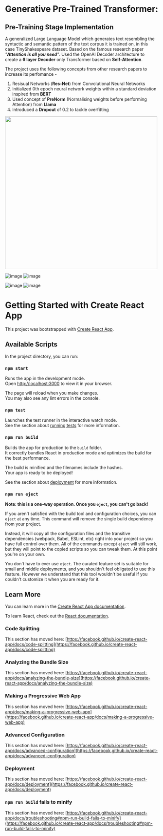 # Generative Pre-Trained Transformer:

## Pre-Training Stage Implementation

A generalized Large Language Model which generates text resembling the syntactic and semantic pattern of the text corpus it is trained on, in this case TinyShakespeare dataset.
Based on the famous research paper _"**Attention is all you need**"_.
Used the OpenAI Decoder architecture to create a **6 layer Decoder** only Transformer based on **Self-Attention**.


The project uses the following concepts from other research papers to increase its perfomance - 
1. Resisual Networks (**Res-Net**) from Convolutional Neural Networks
2. Initialized 0th epoch neural network weights within a standard deviation inspired from **BERT**
3. Used concept of **PreNorm** (Normalising weights before performing Attention) from **Llama**
4. Introduced a **Dropout** of 0.2 to tackle overfitting

<img src="https://github.com/user-attachments/assets/204c16b9-7c4e-4b6a-b882-49d0cac231e5" width="500" />


![image](https://github.com/user-attachments/assets/204c16b9-7c4e-4b6a-b882-49d0cac231e5)
![image](https://github.com/user-attachments/assets/fb2d947f-674c-4512-ad1d-32c91d507727)




![image](https://github.com/user-attachments/assets/093bad3f-8f28-42d8-bdf4-112cdb62a540)
![image](https://github.com/user-attachments/assets/bc30a9d3-92b0-4315-bfb7-eaadb80b0ee2)

























# Getting Started with Create React App

This project was bootstrapped with [Create React App](https://github.com/facebook/create-react-app).

## Available Scripts

In the project directory, you can run:

### `npm start`

Runs the app in the development mode.\
Open [http://localhost:3000](http://localhost:3000) to view it in your browser.

The page will reload when you make changes.\
You may also see any lint errors in the console.

### `npm test`

Launches the test runner in the interactive watch mode.\
See the section about [running tests](https://facebook.github.io/create-react-app/docs/running-tests) for more information.

### `npm run build`

Builds the app for production to the `build` folder.\
It correctly bundles React in production mode and optimizes the build for the best performance.

The build is minified and the filenames include the hashes.\
Your app is ready to be deployed!

See the section about [deployment](https://facebook.github.io/create-react-app/docs/deployment) for more information.

### `npm run eject`

**Note: this is a one-way operation. Once you `eject`, you can't go back!**

If you aren't satisfied with the build tool and configuration choices, you can `eject` at any time. This command will remove the single build dependency from your project.

Instead, it will copy all the configuration files and the transitive dependencies (webpack, Babel, ESLint, etc) right into your project so you have full control over them. All of the commands except `eject` will still work, but they will point to the copied scripts so you can tweak them. At this point you're on your own.

You don't have to ever use `eject`. The curated feature set is suitable for small and middle deployments, and you shouldn't feel obligated to use this feature. However we understand that this tool wouldn't be useful if you couldn't customize it when you are ready for it.

## Learn More

You can learn more in the [Create React App documentation](https://facebook.github.io/create-react-app/docs/getting-started).

To learn React, check out the [React documentation](https://reactjs.org/).

### Code Splitting

This section has moved here: [https://facebook.github.io/create-react-app/docs/code-splitting](https://facebook.github.io/create-react-app/docs/code-splitting)

### Analyzing the Bundle Size

This section has moved here: [https://facebook.github.io/create-react-app/docs/analyzing-the-bundle-size](https://facebook.github.io/create-react-app/docs/analyzing-the-bundle-size)

### Making a Progressive Web App

This section has moved here: [https://facebook.github.io/create-react-app/docs/making-a-progressive-web-app](https://facebook.github.io/create-react-app/docs/making-a-progressive-web-app)

### Advanced Configuration

This section has moved here: [https://facebook.github.io/create-react-app/docs/advanced-configuration](https://facebook.github.io/create-react-app/docs/advanced-configuration)

### Deployment

This section has moved here: [https://facebook.github.io/create-react-app/docs/deployment](https://facebook.github.io/create-react-app/docs/deployment)

### `npm run build` fails to minify

This section has moved here: [https://facebook.github.io/create-react-app/docs/troubleshooting#npm-run-build-fails-to-minify](https://facebook.github.io/create-react-app/docs/troubleshooting#npm-run-build-fails-to-minify)
